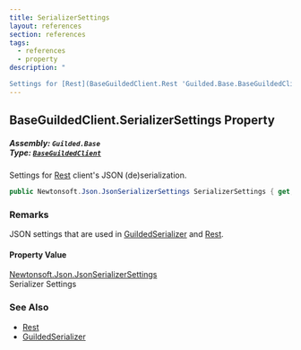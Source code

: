 ```yaml
---
title: SerializerSettings
layout: references
section: references
tags:
  - references
  - property
description: "

Settings for [Rest](BaseGuildedClient.Rest 'Guilded.Base.BaseGuildedClient.Rest') client's JSON (de)serialization."
---
```


## BaseGuildedClient.SerializerSettings Property
##### **Assembly:** `Guilded.Base`<br/>**Type:** [`BaseGuildedClient`](BaseGuildedClient 'Guilded.Base.BaseGuildedClient')

Settings for [Rest](BaseGuildedClient.Rest 'Guilded.Base.BaseGuildedClient.Rest') client's JSON (de)serialization.

```csharp
public Newtonsoft.Json.JsonSerializerSettings SerializerSettings { get; set; }
```

### Remarks
  
JSON settings that are used in [GuildedSerializer](BaseGuildedClient.GuildedSerializer 'Guilded.Base.BaseGuildedClient.GuildedSerializer') and [Rest](BaseGuildedClient.Rest 'Guilded.Base.BaseGuildedClient.Rest').

#### Property Value
[Newtonsoft.Json.JsonSerializerSettings](https://docs.microsoft.com/en-us/dotnet/api/Newtonsoft.Json.JsonSerializerSettings 'Newtonsoft.Json.JsonSerializerSettings')  
Serializer Settings

### See Also
- [Rest](BaseGuildedClient.Rest 'Guilded.Base.BaseGuildedClient.Rest')
- [GuildedSerializer](BaseGuildedClient.GuildedSerializer 'Guilded.Base.BaseGuildedClient.GuildedSerializer')